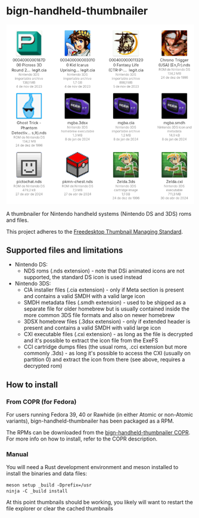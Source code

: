 # bign-handheld-thumbnailer

![bign-handheld-thumbnailer preview](img/bign-handheld-thumbnailer-preview.png)

A thumbnailer for Nintendo handheld systems (Nintendo DS and 3DS) roms and files.

This project adheres to the [Freedesktop Thumbnail Managing Standard](https://specifications.freedesktop.org/thumbnail-spec/thumbnail-spec-latest.html).

## Supported files and limitations

* Nintendo DS:
  * NDS roms (.nds extension) - note that DSi animated icons are not supported, the standard DS icon is used instead
* Nintendo 3DS:
  * CIA installer files (.cia extension) - only if Meta section is present and contains a valid SMDH with a valid large icon
  * SMDH metadata files (.smdh extension) - used to be shipped as a separate file for older homebrew but is usually contained inside the more common 3DS file formats and also on newer homebrew
  * 3DSX homebrew files (.3dsx extension) - only if extended header is present and contains a valid SMDH with valid large icon
  * CXI executable files (.cxi extension) - as long as the file is decrypted and it's possible to extract the icon file from the ExeFS
  * CCI cartridge dumps files (the usual roms, .cci extension but more commonly .3ds) - as long it's possible to access the CXI (usually on partition 0) and extract the icon from there (see above, requires a decrypted rom)

## How to install

### From COPR (for Fedora)

For users running Fedora 39, 40 or Rawhide (in either Atomic or non-Atomic variants), bign-handheld-thumbnailer has been packaged as a RPM.

The RPMs can be downloaded from the [bign-handheld-thumbnailer COPR](https://copr.fedorainfracloud.org/coprs/mateusrodcosta/bign-handheld-thumbnailer/). For more info on how to install, refer to the COPR description.

### Manual

You will need a Rust development environment and meson installed to
install the binaries and data files:
```
meson setup _build -Dprefix=/usr
ninja -C _build install
```

At this point thumbnails should be working, you likely will want to restart the file explorer or clear the cached thumbnails
